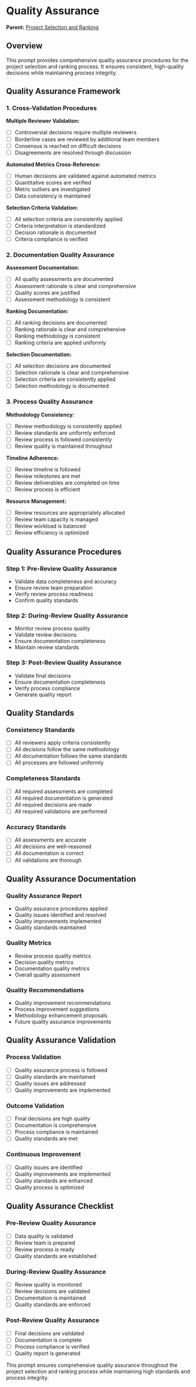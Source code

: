 # Quality Assurance

**Parent:** [Project Selection and Ranking](README.md)

## Overview

This prompt provides comprehensive quality assurance procedures for the project selection and ranking process. It ensures consistent, high-quality decisions while maintaining process integrity.

## Quality Assurance Framework

### 1. Cross-Validation Procedures

**Multiple Reviewer Validation:**
- [ ] Controversial decisions require multiple reviewers
- [ ] Borderline cases are reviewed by additional team members
- [ ] Consensus is reached on difficult decisions
- [ ] Disagreements are resolved through discussion

**Automated Metrics Cross-Reference:**
- [ ] Human decisions are validated against automated metrics
- [ ] Quantitative scores are verified
- [ ] Metric outliers are investigated
- [ ] Data consistency is maintained

**Selection Criteria Validation:**
- [ ] All selection criteria are consistently applied
- [ ] Criteria interpretation is standardized
- [ ] Decision rationale is documented
- [ ] Criteria compliance is verified

### 2. Documentation Quality Assurance

**Assessment Documentation:**
- [ ] All quality assessments are documented
- [ ] Assessment rationale is clear and comprehensive
- [ ] Quality scores are justified
- [ ] Assessment methodology is consistent

**Ranking Documentation:**
- [ ] All ranking decisions are documented
- [ ] Ranking rationale is clear and comprehensive
- [ ] Ranking methodology is consistent
- [ ] Ranking criteria are applied uniformly

**Selection Documentation:**
- [ ] All selection decisions are documented
- [ ] Selection rationale is clear and comprehensive
- [ ] Selection criteria are consistently applied
- [ ] Selection methodology is documented

### 3. Process Quality Assurance

**Methodology Consistency:**
- [ ] Review methodology is consistently applied
- [ ] Review standards are uniformly enforced
- [ ] Review process is followed consistently
- [ ] Review quality is maintained throughout

**Timeline Adherence:**
- [ ] Review timeline is followed
- [ ] Review milestones are met
- [ ] Review deliverables are completed on time
- [ ] Review process is efficient

**Resource Management:**
- [ ] Review resources are appropriately allocated
- [ ] Review team capacity is managed
- [ ] Review workload is balanced
- [ ] Review efficiency is optimized

## Quality Assurance Procedures

### Step 1: Pre-Review Quality Assurance
- Validate data completeness and accuracy
- Ensure review team preparation
- Verify review process readiness
- Confirm quality standards

### Step 2: During-Review Quality Assurance
- Monitor review process quality
- Validate review decisions
- Ensure documentation completeness
- Maintain review standards

### Step 3: Post-Review Quality Assurance
- Validate final decisions
- Ensure documentation completeness
- Verify process compliance
- Generate quality report

## Quality Standards

### Consistency Standards
- [ ] All reviewers apply criteria consistently
- [ ] All decisions follow the same methodology
- [ ] All documentation follows the same standards
- [ ] All processes are followed uniformly

### Completeness Standards
- [ ] All required assessments are completed
- [ ] All required documentation is generated
- [ ] All required decisions are made
- [ ] All required validations are performed

### Accuracy Standards
- [ ] All assessments are accurate
- [ ] All decisions are well-reasoned
- [ ] All documentation is correct
- [ ] All validations are thorough

## Quality Assurance Documentation

### Quality Assurance Report
- Quality assurance procedures applied
- Quality issues identified and resolved
- Quality improvements implemented
- Quality standards maintained

### Quality Metrics
- Review process quality metrics
- Decision quality metrics
- Documentation quality metrics
- Overall quality assessment

### Quality Recommendations
- Quality improvement recommendations
- Process improvement suggestions
- Methodology enhancement proposals
- Future quality assurance improvements

## Quality Assurance Validation

### Process Validation
- [ ] Quality assurance process is followed
- [ ] Quality standards are maintained
- [ ] Quality issues are addressed
- [ ] Quality improvements are implemented

### Outcome Validation
- [ ] Final decisions are high quality
- [ ] Documentation is comprehensive
- [ ] Process compliance is maintained
- [ ] Quality standards are met

### Continuous Improvement
- [ ] Quality issues are identified
- [ ] Quality improvements are implemented
- [ ] Quality standards are enhanced
- [ ] Quality process is optimized

## Quality Assurance Checklist

### Pre-Review Quality Assurance
- [ ] Data quality is validated
- [ ] Review team is prepared
- [ ] Review process is ready
- [ ] Quality standards are established

### During-Review Quality Assurance
- [ ] Review quality is monitored
- [ ] Review decisions are validated
- [ ] Documentation is maintained
- [ ] Quality standards are enforced

### Post-Review Quality Assurance
- [ ] Final decisions are validated
- [ ] Documentation is complete
- [ ] Process compliance is verified
- [ ] Quality report is generated

This prompt ensures comprehensive quality assurance throughout the project selection and ranking process while maintaining high standards and process integrity.

